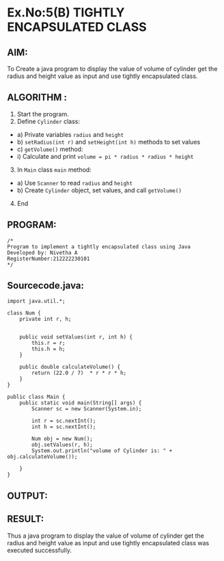 # Ex.No:5(B) TIGHTLY ENCAPSULATED CLASS

## AIM:
To Create a java program to display the value of volume of cylinder get the radius and height value as input and use tightly encapsulated class.

## ALGORITHM :
1.	Start the program.
2.	Define `Cylinder` class:
-	a) Private variables `radius` and `height`
-	b) `setRadius(int r)` and `setHeight(int h)` methods to set values
-	c) `getVolume()` method:
- i) Calculate and print `volume = pi * radius * radius * height`
3.	In `Main` class `main` method:
-	a) Use `Scanner` to read `radius` and `height`
-	b) Create `Cylinder` object, set values, and call `getVolume()`
4.	End

## PROGRAM:
 ```
/*
Program to implement a tightly encapsulated class using Java
Developed by: Nivetha A 
RegisterNumber:212222230101  
*/
```

## Sourcecode.java:
```
import java.util.*;

class Num {
    private int r, h;
    
    
    public void setValues(int r, int h) {
        this.r = r;
        this.h = h;
    }
    
    public double calculateVolume() {
        return (22.0 / 7)  * r * r * h;
    }
}

public class Main {
    public static void main(String[] args) {
        Scanner sc = new Scanner(System.in);
        
        int r = sc.nextInt();
        int h = sc.nextInt();
        
        Num obj = new Num();
        obj.setValues(r, h);
        System.out.println("volume of Cylinder is: " + obj.calculateVolume());
        
    }
}
```


## OUTPUT:


## RESULT:
Thus a java program to display the value of volume of cylinder get the radius and height value as input and use tightly encapsulated class was executed successfully.



